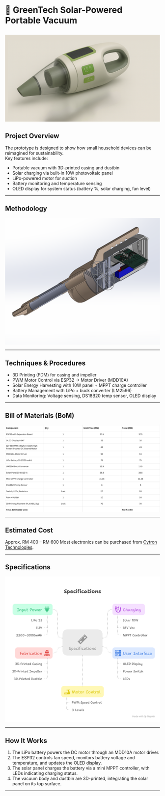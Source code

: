 # 🌱 GreenTech Solar-Powered Portable Vacuum
![overview](images/concept.png)
---

## Project Overview
The prototype is designed to show how small household devices can be reimagined for sustainability.  
Key features include:
- Portable vacuum with 3D-printed casing and dustbin
- Solar charging via built-in 10W photovoltaic panel
- LiPo-powered motor for suction
- Battery monitoring and temperature sensing
- OLED display for system status (battery %, solar charging, fan level)

---

## Methodology
![Methodology](images/image%20(8).png)

---

## Techniques & Procedures
- 3D Printing (FDM) for casing and impeller
- PWM Motor Control via ESP32 → Motor Driver (MDD10A)
- Solar Energy Harvesting with 10W panel + MPPT charge controller
- Battery Management with LiPo + buck converter (LM2596)
- Data Monitoring: Voltage sensing, DS18B20 temp sensor, OLED display

---

## Bill of Materials (BoM)
![BOM-List](images/BOM%20list.png)

---

## Estimated Cost
Approx. RM 400 – RM 600
Most electronics can be purchased from [Cytron Technologies](https://my.cytron.io/).

---

## Specifications
![specifications](images/Specifications.png)

---

## How It Works
1. The LiPo battery powers the DC motor through an MDD10A motor driver.  
2. The ESP32 controls fan speed, monitors battery voltage and temperature, and updates the OLED display.  
3. The solar panel charges the battery via a mini MPPT controller, with LEDs indicating charging status.  
4. The vacuum body and dustbin are 3D-printed, integrating the solar panel on its top surface.

---